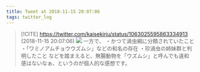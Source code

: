 ```yaml
---
title: Tweet at 2018-11-15 20:07:06
tags: twitter_log
---
```


> [!CITE] https://twitter.com/kaisekiriu/status/1063025595863334913 (2018-11-15 20:07:06)
> ![](https://twitter.com/kaisekiriu/status/1063025595863334913)
> 一方で、
> ・かつて渦虫綱に分類されていたこと
> ・「ワミノアムチョウウズムシ」などの和名の存在
> ・珍渦虫の姉妹群と判明したこと
> などを踏まえると、無腸動物を「ウズムシ」と呼んでも違和感はないなぁ、というのが個人的な感想です。
